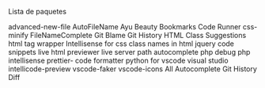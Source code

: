 Lista de paquetes 

advanced-new-file
AutoFileName
Ayu
Beauty
Bookmarks
Code Runner
css-minify
FileNameComplete
Git Blame 
Git History 
HTML Class Suggestions
html tag wrapper
Intellisense for css class names in html
jquery code snippets 
live html previewer
live server
path autocomplete 
php debug 
php intellisense
prettier- code formatter
python for vscode
visual studio intellicode-preview 
vscode-faker
vscode-icons
All Autocomplete
Git History Diff


